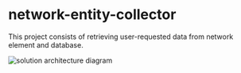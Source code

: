 # network-entity-collector
 
This project consists of retrieving user-requested data from network element and database. 

![solution architecture diagram](https://bugrakilicnet-blog-bucket.s3.eu-central-1.amazonaws.com/github-folder/network-data-collector-diagram.png)